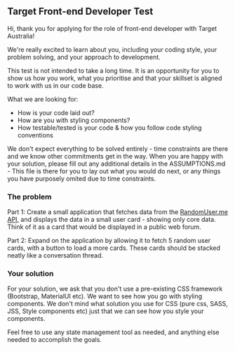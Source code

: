 ## Target Front-end Developer Test

Hi, thank you for applying for the role of front-end developer with Target Australia!

We're really excited to learn about you, including your coding style, your problem solving, and your approach to development.

This test is not intended to take a long time. It is an opportunity for you to show us how you work, what you prioritise and that your skillset is aligned to work with us in our code base.

What we are looking for:

- How is your code laid out?
- How are you with styling components?
- How testable/tested is your code & how you follow code styling conventions

We don't expect everything to be solved entirely - time constraints are there and we know other commitments get in the way. When you are happy with your solution, please fill out any additional details in the ASSUMPTIONS.md - This file is there for you to lay out what you would do next, or any things you have purposely omited due to time constraints.

### The problem

Part 1: Create a small application that fetches data from the [RandomUser.me API](https://randomuser.me/api/), and displays the data in a small user card - showing only core data. Think of it as a card that would be displayed in a public web forum.

Part 2: Expand on the application by allowing it to fetch 5 random user cards, with a button to load a more cards. These cards should be stacked neatly like a conversation thread.

### Your solution

For your solution, we ask that you don't use a pre-existing CSS framework (Bootstrap, MaterialUI etc). We want to see how you go with styling components. We don't mind what solution you use for CSS (pure css, SASS, JSS, Style components etc) just that we can see how you style your components.

Feel free to use any state management tool as needed, and anything else needed to accomplish the goals.
